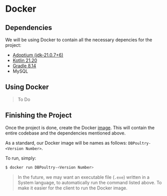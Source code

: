 # Docker

## Dependencies

We will be using Docker to contain all the necessary depencies for the project:
- [Adoptium (jdk-21.0.7+6)](https://adoptium.net/)
- [Kotlin 21.20](https://github.com/JetBrains/kotlin/releases/tag/v2.1.20)
- [Gradle 8.14](https://gradle.org/)
- MySQL

## Using Docker

> To Do

## Finishing the Project

Once the project is done, create the Docker [image](https://hub.docker.com/_/docker). This will contain the entire codebase and the dependencies mentioned above.

As a standard, our Docker image will be names as follows: `DBPoultry-<Version Number>`. 

To run, simply:
```bash
$ docker run DBPoultry-<Version Number>
```

> In the future, we may want an executable file (`.exe`) written in a System language, to automatically run the command listed above. To make it easier for the client to run the Docker image.
